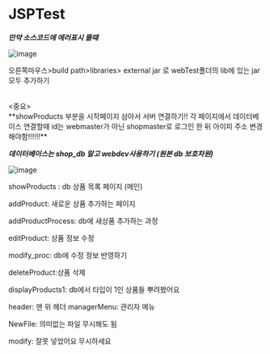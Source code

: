 # JSPTest

***만약 소스코드에 에러표시 뜰때***
>>
![image](https://user-images.githubusercontent.com/76393035/185849210-f518e40e-37d6-44bd-bb9e-31f4eb90a0b5.png)


오른쪽마우스>build path>libraries> external jar 로 webTest폴더의 lib에 있는 jar 모두 추가하기

<br/>
<중요>
<br/>
**showProducts 부분을 시작페이지 삼아서 서버 연결하기!!
각 페이지에서 데이터베이스 연결할때 id는 webmaster가 아닌 shopmaster로 로그인 한 뒤 아이피 주소 변경해야함!!!!!!**

***데이터베이스는 shop_db 말고 webdev사용하기 (원본 db 보호차원)***

![image](https://user-images.githubusercontent.com/76393035/185850365-f3d4ec61-df23-4865-a122-96fee3aefa2f.png)

showProducts : db 상품 목록 페이지 (메인)

addProduct: 새로운 상품 추가하는 페이지

addProductProcess: db에 새상품 추가하는 과정

editProduct: 상품 정보 수정

modify_proc: db에 수정 정보 반영하기

deleteProduct:상품 삭제


displayProducts1: db에서 타입이 1인 상품들 뿌려봤어요



header: 맨 위 헤더
managerMenu: 관리자 메뉴

NewFile: 의미없는 파일 무시해도 됨

modify: 잘못 넣었어요 무시하세요
